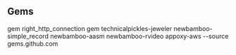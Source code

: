 
Gems
----
gem right_http_connection
gem technicalpickles-jeweler newbamboo-simple_record newbamboo-aasm newbamboo-rvideo appoxy-aws --source gems.github.com 